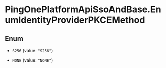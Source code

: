 # PingOnePlatformApiSsoAndBase.EnumIdentityProviderPKCEMethod

## Enum


* `S256` (value: `"S256"`)

* `NONE` (value: `"NONE"`)


